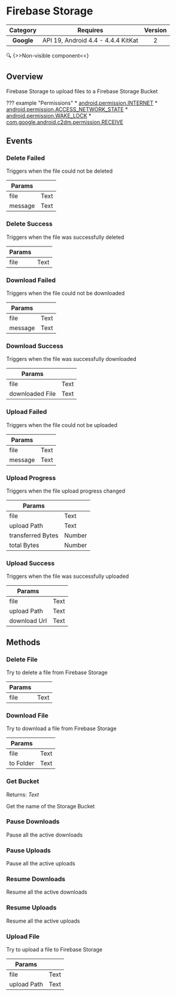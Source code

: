 # Firebase Storage

| Category | Requires | Version |
|:--------:|:-------:|:--------:|
|**Google**|<span class="chip chip-any">API 19, Android 4.4 - 4.4.4 KitKat</span>|<span class="chip chip-number">2</span>|

:mag: {>>Non-visible component<<}

## Overview

Firebase Storage to upload files to a Firebase Storage Bucket

??? example "Permissions"
    * [android.permission.INTERNET](https://developer.android.com/reference/android/Manifest.permission.html#INTERNET)
    * [android.permission.ACCESS_NETWORK_STATE](https://developer.android.com/reference/android/Manifest.permission.html#ACCESS_NETWORK_STATE)
    * [android.permission.WAKE_LOCK](https://developer.android.com/reference/android/Manifest.permission.html#WAKE_LOCK)
    * [com.google.android.c2dm.permission.RECEIVE](https://developer.android.com/reference/android/Manifest.permission.html#com.google.android.c2dm.permission.RECEIVE)


## Events

### Delete Failed

Triggers when the file could not be deleted

<div class="block" ai2-block="event" not-rendered="true" value="%7B%22componentName%22:%20%22Firebase%20Storage%22,%20%22name%22:%20%22Delete%20Failed%22,%20%22params%22:%20%5B%22file%22,%20%22message%22%5D%7D"></div>


| Params | []() |
|--------|------|
|file|<span class="chip chip-text">Text</span>|
|message|<span class="chip chip-text">Text</span>|


### Delete Success

Triggers when the file was successfully deleted

<div class="block" ai2-block="event" not-rendered="true" value="%7B%22componentName%22:%20%22Firebase%20Storage%22,%20%22name%22:%20%22Delete%20Success%22,%20%22params%22:%20%5B%22file%22%5D%7D"></div>


| Params | []() |
|--------|------|
|file|<span class="chip chip-text">Text</span>|


### Download Failed

Triggers when the file could not be downloaded

<div class="block" ai2-block="event" not-rendered="true" value="%7B%22componentName%22:%20%22Firebase%20Storage%22,%20%22name%22:%20%22Download%20Failed%22,%20%22params%22:%20%5B%22file%22,%20%22message%22%5D%7D"></div>


| Params | []() |
|--------|------|
|file|<span class="chip chip-text">Text</span>|
|message|<span class="chip chip-text">Text</span>|


### Download Success

Triggers when the file was successfully downloaded

<div class="block" ai2-block="event" not-rendered="true" value="%7B%22componentName%22:%20%22Firebase%20Storage%22,%20%22name%22:%20%22Download%20Success%22,%20%22params%22:%20%5B%22file%22,%20%22downloaded%20File%22%5D%7D"></div>


| Params | []() |
|--------|------|
|file|<span class="chip chip-text">Text</span>|
|downloaded File|<span class="chip chip-text">Text</span>|


### Upload Failed

Triggers when the file could not be uploaded

<div class="block" ai2-block="event" not-rendered="true" value="%7B%22componentName%22:%20%22Firebase%20Storage%22,%20%22name%22:%20%22Upload%20Failed%22,%20%22params%22:%20%5B%22file%22,%20%22message%22%5D%7D"></div>


| Params | []() |
|--------|------|
|file|<span class="chip chip-text">Text</span>|
|message|<span class="chip chip-text">Text</span>|


### Upload Progress

Triggers when the file upload progress changed

<div class="block" ai2-block="event" not-rendered="true" value="%7B%22componentName%22:%20%22Firebase%20Storage%22,%20%22name%22:%20%22Upload%20Progress%22,%20%22params%22:%20%5B%22file%22,%20%22upload%20Path%22,%20%22transferred%20Bytes%22,%20%22total%20Bytes%22%5D%7D"></div>


| Params | []() |
|--------|------|
|file|<span class="chip chip-text">Text</span>|
|upload Path|<span class="chip chip-text">Text</span>|
|transferred Bytes|<span class="chip chip-number">Number</span>|
|total Bytes|<span class="chip chip-number">Number</span>|


### Upload Success

Triggers when the file was successfully uploaded

<div class="block" ai2-block="event" not-rendered="true" value="%7B%22componentName%22:%20%22Firebase%20Storage%22,%20%22name%22:%20%22Upload%20Success%22,%20%22params%22:%20%5B%22file%22,%20%22upload%20Path%22,%20%22download%20Url%22%5D%7D"></div>


| Params | []() |
|--------|------|
|file|<span class="chip chip-text">Text</span>|
|upload Path|<span class="chip chip-text">Text</span>|
|download Url|<span class="chip chip-text">Text</span>|


## Methods

### Delete File

Try to delete a file from Firebase Storage

<div class="block" ai2-block="method" not-rendered="true" value="%7B%22componentName%22:%20%22Firebase%20Storage%22,%20%22name%22:%20%22Delete%20File%22,%20%22output%22:%20false,%20%22params%22:%20%5B%22file%22%5D%7D"></div>


| Params | []() |
|--------|------|
|file|<span class="chip chip-text">Text</span>|


### Download File

Try to download a file from Firebase Storage

<div class="block" ai2-block="method" not-rendered="true" value="%7B%22componentName%22:%20%22Firebase%20Storage%22,%20%22name%22:%20%22Download%20File%22,%20%22output%22:%20false,%20%22params%22:%20%5B%22file%22,%20%22to%20Folder%22%5D%7D"></div>


| Params | []() |
|--------|------|
|file|<span class="chip chip-text">Text</span>|
|to Folder|<span class="chip chip-text">Text</span>|


### Get Bucket

<span class="chip chip-text">Returns: <i>Text</i></span> 

Get the name of the Storage Bucket

<div class="block" ai2-block="method" not-rendered="true" value="%7B%22componentName%22:%20%22Firebase%20Storage%22,%20%22name%22:%20%22Get%20Bucket%22,%20%22output%22:%20true,%20%22params%22:%20%5B%5D%7D"></div>


### Pause Downloads

Pause all the active downloads

<div class="block" ai2-block="method" not-rendered="true" value="%7B%22componentName%22:%20%22Firebase%20Storage%22,%20%22name%22:%20%22Pause%20Downloads%22,%20%22output%22:%20false,%20%22params%22:%20%5B%5D%7D"></div>


### Pause Uploads

Pause all the active uploads

<div class="block" ai2-block="method" not-rendered="true" value="%7B%22componentName%22:%20%22Firebase%20Storage%22,%20%22name%22:%20%22Pause%20Uploads%22,%20%22output%22:%20false,%20%22params%22:%20%5B%5D%7D"></div>


### Resume Downloads

Resume all the active downloads

<div class="block" ai2-block="method" not-rendered="true" value="%7B%22componentName%22:%20%22Firebase%20Storage%22,%20%22name%22:%20%22Resume%20Downloads%22,%20%22output%22:%20false,%20%22params%22:%20%5B%5D%7D"></div>


### Resume Uploads

Resume all the active uploads

<div class="block" ai2-block="method" not-rendered="true" value="%7B%22componentName%22:%20%22Firebase%20Storage%22,%20%22name%22:%20%22Resume%20Uploads%22,%20%22output%22:%20false,%20%22params%22:%20%5B%5D%7D"></div>


### Upload File

Try to upload a file to Firebase Storage

<div class="block" ai2-block="method" not-rendered="true" value="%7B%22componentName%22:%20%22Firebase%20Storage%22,%20%22name%22:%20%22Upload%20File%22,%20%22output%22:%20false,%20%22params%22:%20%5B%22file%22,%20%22upload%20Path%22%5D%7D"></div>


| Params | []() |
|--------|------|
|file|<span class="chip chip-text">Text</span>|
|upload Path|<span class="chip chip-text">Text</span>|
